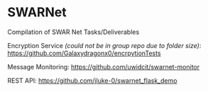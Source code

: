 # SWARNet
Compilation of SWAR Net Tasks/Deliverables


Encryption Service *(could not be in group repo due to folder size)*:
https://github.com/Galaxydragonx0/encrpytionTests


Message Monitoring:
https://github.com/uwidcit/swarnet-monitor

REST API:
https://github.com/jluke-0/swarnet_flask_demo
